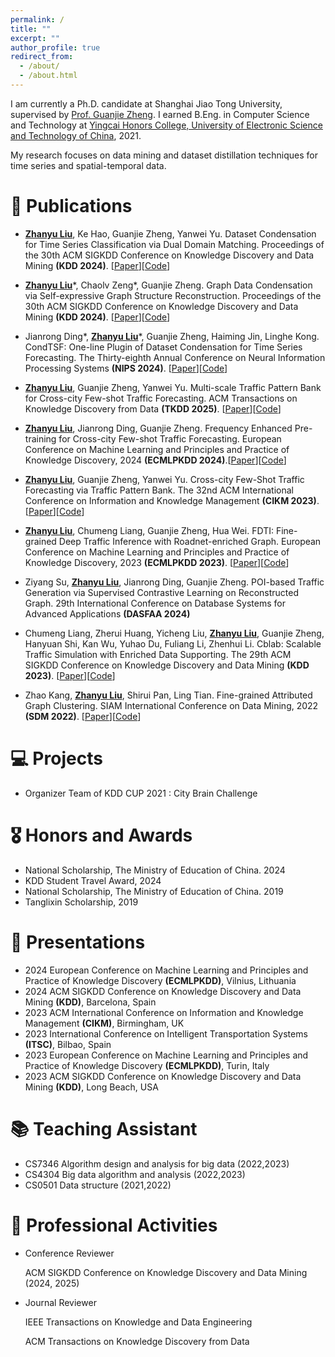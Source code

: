 ```yaml
---
permalink: /
title: ""
excerpt: ""
author_profile: true
redirect_from: 
  - /about/
  - /about.html
---
```


<!-- {% if site.google_scholar_stats_use_cdn %}
{% assign gsDataBaseUrl = "https://cdn.jsdelivr.net/gh/" | append: site.repository | append: "@" %}
{% else %}
{% assign gsDataBaseUrl = "https://raw.githubusercontent.com/" | append: site.repository | append: "/" %}
{% endif %}
{% assign url = gsDataBaseUrl | append: "google-scholar-stats/gs_data_shieldsio.json" %} -->

<span class='anchor' id='about-me'></span>

I am currently a Ph.D. candidate at Shanghai Jiao Tong University, supervised by [Prof. Guanjie Zheng](https://jhc.sjtu.edu.cn/~gjzheng/). I earned B.Eng. in Computer Science and Technology at [Yingcai Honors College, University of Electronic Science and Technology of China](https://www.yingcai.uestc.edu.cn/), 2021.

My research focuses on data mining and dataset distillation techniques for time series and spatial-temporal data.

<span class='anchor' id='publications'></span>

# 📝 Publications 

- <b><u>Zhanyu Liu</u></b>, Ke Hao, Guanjie Zheng, Yanwei Yu. Dataset Condensation for Time Series Classification via Dual Domain Matching. Proceedings of the 30th ACM SIGKDD Conference on Knowledge Discovery and Data Mining **(KDD 2024)**. [[Paper](https://arxiv.org/abs/2403.07245)][[Code](https://github.com/zhyliu00/TimeSeriesCond)]

- <b><u>Zhanyu Liu</u></b>\*, Chaolv Zeng\*, Guanjie Zheng. Graph Data Condensation via Self-expressive Graph Structure Reconstruction. Proceedings of the 30th ACM SIGKDD Conference on Knowledge Discovery and Data Mining **(KDD 2024)**. [[Paper](https://arxiv.org/abs/2403.07294)][[Code](https://github.com/zclzcl0223/GCSR)]

- Jianrong Ding\*, <b><u>Zhanyu Liu</u></b>\*, Guanjie Zheng, Haiming Jin, Linghe Kong. CondTSF: One-line Plugin of Dataset Condensation for Time Series Forecasting. The Thirty-eighth Annual Conference on Neural Information Processing Systems **(NIPS 2024)**. [[Paper](https://arxiv.org/abs/2406.02131)][[Code](https://github.com/RafaDD/CondTSF)]

- <b><u>Zhanyu Liu</u></b>, Guanjie Zheng, Yanwei Yu. Multi-scale Traffic Pattern Bank for Cross-city Few-shot Traffic Forecasting. ACM Transactions on Knowledge Discovery from Data **(TKDD 2025)**. [[Paper](https://arxiv.org/abs/2402.00397)][[Code](https://github.com/zhyliu00/MTPB)]

- <b><u>Zhanyu Liu</u></b>, Jianrong Ding, Guanjie Zheng. Frequency Enhanced Pre-training for Cross-city Few-shot Traffic Forecasting. European Conference on Machine Learning and Principles and Practice of Knowledge Discovery, 2024 **(ECMLPKDD 2024)**.[[Paper](https://arxiv.org/abs/2406.02614)][[Code](https://github.com/zhyliu00/FEPCross)]

- <b><u>Zhanyu Liu</u></b>, Guanjie Zheng, Yanwei Yu. Cross-city Few-Shot Traffic Forecasting via Traffic Pattern Bank. The 32nd ACM International Conference on Information and Knowledge Management **(CIKM 2023)**. [[Paper](https://dl.acm.org/doi/10.1145/3583780.3614829)][[Code](https://github.com/zhyliu00/TPB)]

- <b><u>Zhanyu Liu</u></b>, Chumeng Liang, Guanjie Zheng, Hua Wei. FDTI: Fine-grained Deep Traffic Inference with Roadnet-enriched Graph. European Conference on Machine Learning and Principles and Practice of Knowledge Discovery, 2023 **(ECMLPKDD 2023)**. [[Paper](https://arxiv.org/abs/2306.10945)][[Code](https://github.com/zhyliu00/FDTI/)]

- Ziyang Su, <b><u>Zhanyu Liu</u></b>, Jianrong Ding, Guanjie Zheng. POI-based Traffic Generation via Supervised Contrastive Learning on Reconstructed Graph. 29th International Conference on Database Systems for Advanced Applications **(DASFAA 2024)**

- Chumeng Liang, Zherui Huang, Yicheng Liu, <b><u>Zhanyu Liu</u></b>, Guanjie Zheng, Hanyuan Shi, Kan Wu, Yuhao Du, Fuliang Li, Zhenhui Li. Cblab: Scalable Traffic Simulation with Enriched Data Supporting. The 29th ACM SIGKDD Conference on Knowledge Discovery and Data Mining **(KDD 2023)**. [[Paper](https://arxiv.org/abs/2210.00896)][[Code](https://github.com/CaradryanLiang/CityBrainLab)]

- Zhao Kang, <b><u>Zhanyu Liu</u></b>, Shirui Pan, Ling Tian. Fine-grained Attributed Graph Clustering. SIAM International Conference on Data Mining, 2022 **(SDM 2022)**. [[Paper](https://epubs.siam.org/doi/10.1137/1.9781611977172.42)][[Code](https://github.com/sckangz/FGC)]

# 💻 Projects 

- Organizer Team of KDD CUP 2021 : City Brain Challenge
  


<span class='anchor' id='honors-and-awards'></span>

# 🎖 Honors and Awards
- National Scholarship, The Ministry of Education of China. 2024
- KDD Student Travel Award, 2024
- National Scholarship, The Ministry of Education of China. 2019
- Tanglixin Scholarship, 2019


<span class='anchor' id='others'></span>

# 💬 Presentations
- 2024 European Conference on Machine Learning and Principles and Practice of Knowledge Discovery **(ECMLPKDD)**, Vilnius, Lithuania
- 2024 ACM SIGKDD Conference on Knowledge Discovery and Data Mining **(KDD)**, Barcelona, Spain
- 2023 ACM International Conference on Information and Knowledge Management **(CIKM)**, Birmingham, UK  
- 2023 International Conference on Intelligent Transportation Systems **(ITSC)**, Bilbao, Spain  
- 2023 European Conference on Machine Learning and Principles and Practice of Knowledge Discovery **(ECMLPKDD)**, Turin, Italy
- 2023 ACM SIGKDD Conference on Knowledge Discovery and Data Mining **(KDD)**, Long Beach, USA


# 📚 Teaching Assistant

- CS7346 Algorithm design and analysis for big data (2022,2023)
- CS4304 Big data algorithm and analysis (2022,2023)
- CS0501 Data structure (2021,2022)


# 📃 Professional Activities
- Conference Reviewer 

  ACM SIGKDD Conference on Knowledge Discovery and Data Mining (2024, 2025)

- Journal Reviewer 

  IEEE Transactions on Knowledge and Data Engineering
  
  ACM Transactions on Knowledge Discovery from Data

<script type='text/javascript' id='clustrmaps' src='//cdn.clustrmaps.com/map_v2.js?cl=ffffff&w=300&t=tt&d=VdkFKVYJUN6-p18GSaTFMiGRJSEwEOm0bcfbO2wYsU4&co=2d78ad&cmo=3acc3a&cmn=ff5353&ct=ffffff'></script>
